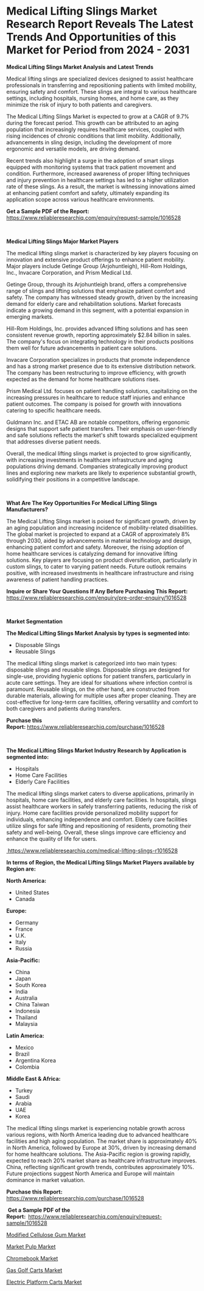<p><h1>Medical Lifting Slings Market Research Report Reveals The Latest Trends And Opportunities of this Market for Period from 2024 - 2031</h1></p><p><strong>Medical Lifting Slings Market Analysis and Latest Trends</strong></p>
<p><p>Medical lifting slings are specialized devices designed to assist healthcare professionals in transferring and repositioning patients with limited mobility, ensuring safety and comfort. These slings are integral to various healthcare settings, including hospitals, nursing homes, and home care, as they minimize the risk of injury to both patients and caregivers.</p><p>The Medical Lifting Slings Market is expected to grow at a CAGR of 9.7% during the forecast period. This growth can be attributed to an aging population that increasingly requires healthcare services, coupled with rising incidences of chronic conditions that limit mobility. Additionally, advancements in sling design, including the development of more ergonomic and versatile models, are driving demand. </p><p>Recent trends also highlight a surge in the adoption of smart slings equipped with monitoring systems that track patient movement and condition. Furthermore, increased awareness of proper lifting techniques and injury prevention in healthcare settings has led to a higher utilization rate of these slings. As a result, the market is witnessing innovations aimed at enhancing patient comfort and safety, ultimately expanding its application scope across various healthcare environments.</p></p>
<p><strong>Get a Sample PDF of the Report:&nbsp;</strong> <a href="https://www.reliableresearchiq.com/enquiry/request-sample/1016528">https://www.reliableresearchiq.com/enquiry/request-sample/1016528</a></p>
<p>&nbsp;</p>
<p><strong>Medical Lifting Slings Major Market Players</strong></p>
<p><p>The medical lifting slings market is characterized by key players focusing on innovation and extensive product offerings to enhance patient mobility. Major players include Getinge Group (Arjohuntleigh), Hill-Rom Holdings, Inc., Invacare Corporation, and Prism Medical Ltd.</p><p>Getinge Group, through its Arjohuntleigh brand, offers a comprehensive range of slings and lifting solutions that emphasize patient comfort and safety. The company has witnessed steady growth, driven by the increasing demand for elderly care and rehabilitation solutions. Market forecasts indicate a growing demand in this segment, with a potential expansion in emerging markets.</p><p>Hill-Rom Holdings, Inc. provides advanced lifting solutions and has seen consistent revenue growth, reporting approximately $2.84 billion in sales. The company's focus on integrating technology in their products positions them well for future advancements in patient care solutions.</p><p>Invacare Corporation specializes in products that promote independence and has a strong market presence due to its extensive distribution network. The company has been restructuring to improve efficiency, with growth expected as the demand for home healthcare solutions rises. </p><p>Prism Medical Ltd. focuses on patient handling solutions, capitalizing on the increasing pressures in healthcare to reduce staff injuries and enhance patient outcomes. The company is poised for growth with innovations catering to specific healthcare needs.</p><p>Guldmann Inc. and ETAC AB are notable competitors, offering ergonomic designs that support safe patient transfers. Their emphasis on user-friendly and safe solutions reflects the market's shift towards specialized equipment that addresses diverse patient needs.</p><p>Overall, the medical lifting slings market is projected to grow significantly, with increasing investments in healthcare infrastructure and aging populations driving demand. Companies strategically improving product lines and exploring new markets are likely to experience substantial growth, solidifying their positions in a competitive landscape.</p></p>
<p>&nbsp;</p>
<p><strong>What Are The Key Opportunities For Medical Lifting Slings Manufacturers?</strong></p>
<p><p>The Medical Lifting Slings market is poised for significant growth, driven by an aging population and increasing incidence of mobility-related disabilities. The global market is projected to expand at a CAGR of approximately 8% through 2030, aided by advancements in material technology and design, enhancing patient comfort and safety. Moreover, the rising adoption of home healthcare services is catalyzing demand for innovative lifting solutions. Key players are focusing on product diversification, particularly in custom slings, to cater to varying patient needs. Future outlook remains positive, with increased investments in healthcare infrastructure and rising awareness of patient handling practices.</p></p>
<p><strong>Inquire or Share Your Questions If Any Before Purchasing This Report:</strong> <a href="https://www.reliableresearchiq.com/enquiry/pre-order-enquiry/1016528">https://www.reliableresearchiq.com/enquiry/pre-order-enquiry/1016528</a></p>
<p>&nbsp;</p>
<p><strong>Market Segmentation</strong></p>
<p><strong>The Medical Lifting Slings Market Analysis by types is segmented into:</strong></p>
<p><ul><li>Disposable Slings</li><li>Reusable Slings</li></ul></p>
<p><p>The medical lifting slings market is categorized into two main types: disposable slings and reusable slings. Disposable slings are designed for single-use, providing hygienic options for patient transfers, particularly in acute care settings. They are ideal for situations where infection control is paramount. Reusable slings, on the other hand, are constructed from durable materials, allowing for multiple uses after proper cleaning. They are cost-effective for long-term care facilities, offering versatility and comfort to both caregivers and patients during transfers.</p></p>
<p><strong>Purchase this Report:&nbsp;</strong><a href="https://www.reliableresearchiq.com/purchase/1016528">https://www.reliableresearchiq.com/purchase/1016528</a></p>
<p>&nbsp;</p>
<p><strong>The Medical Lifting Slings Market Industry Research by Application is segmented into:</strong></p>
<p><ul><li>Hospitals</li><li>Home Care Facilities</li><li>Elderly Care Facilities</li></ul></p>
<p><p>The medical lifting slings market caters to diverse applications, primarily in hospitals, home care facilities, and elderly care facilities. In hospitals, slings assist healthcare workers in safely transferring patients, reducing the risk of injury. Home care facilities provide personalized mobility support for individuals, enhancing independence and comfort. Elderly care facilities utilize slings for safe lifting and repositioning of residents, promoting their safety and well-being. Overall, these slings improve care efficiency and enhance the quality of life for users.</p></p>
<p><a href="https://www.reliableresearchiq.com/medical-lifting-slings-r1016528">&nbsp;https://www.reliableresearchiq.com/medical-lifting-slings-r1016528</a></p>
<p><strong>In terms of Region, the Medical Lifting Slings Market Players available by Region are:</strong></p>
<p>
    <p> <strong> North America: </strong>
        <ul>
            <li>United States</li>
            <li>Canada</li>
        </ul>
        </p> 
    <p> <strong> Europe: </strong>
        <ul>
            <li>Germany</li>
            <li>France</li>
            <li>U.K.</li>
            <li>Italy</li>
            <li>Russia</li>
        </ul>
        </p> 
    <p> <strong> Asia-Pacific: </strong>
        <ul>
            <li>China</li>
            <li>Japan</li>
            <li>South Korea</li>
            <li>India</li>
            <li>Australia</li>
            <li>China Taiwan</li>
            <li>Indonesia</li>
            <li>Thailand</li>
            <li>Malaysia</li>
        </ul>
        </p> 
    <p> <strong> Latin America: </strong>
        <ul>
            <li>Mexico</li>
            <li>Brazil</li>
            <li>Argentina Korea</li>
            <li>Colombia</li>
        </ul>
        </p> 
    <p> <strong> Middle East & Africa: </strong>
        <ul>
            <li>Turkey</li>
            <li>Saudi</li>
            <li>Arabia</li>
            <li>UAE</li>
            <li>Korea</li>
        </ul>
    </p>
    </p>
<p><p>The medical lifting slings market is experiencing notable growth across various regions, with North America leading due to advanced healthcare facilities and high aging population. The market share is approximately 40% in North America, followed by Europe at 30%, driven by increasing demand for home healthcare solutions. The Asia-Pacific region is growing rapidly, expected to reach 20% market share as healthcare infrastructure improves. China, reflecting significant growth trends, contributes approximately 10%. Future projections suggest North America and Europe will maintain dominance in market valuation.</p></p>
<p><strong>Purchase this Report: </strong><a href="https://www.reliableresearchiq.com/purchase/1016528">https://www.reliableresearchiq.com/purchase/1016528</a></p>
<p>&nbsp;<strong>Get a Sample PDF of the Report:&nbsp;&nbsp;</strong><a href="https://www.reliableresearchiq.com/enquiry/request-sample/1016528">https://www.reliableresearchiq.com/enquiry/request-sample/1016528</a></p>
<p><strong></strong></p>
<p><p><a href="https://issuu.com/reportprime-2/docs/modified-cellulose-gum-market-size-_a2b43ece1a956b">Modified Cellulose Gum Market</a></p><p><a href="https://issuu.com/reportprime-2/docs/market-pulp-market-size-2030.pptx_febe143977444c">Market Pulp Market</a></p><p><a href="https://medium.com/@theomorar/the-global-chromebook-market-is-expected-to-witness-a-compound-annual-growth-rate-cagr-of-7-9-fa29c34380bf">Chromebook Market</a></p><p><a href="https://www.linkedin.com/pulse/strategic-market-insights-global-gas-golf-carts-2024-2031-8sc8e?trackingId=0qlL44VOSr2mnHwevnMEOA%3D%3D">Gas Golf Carts Market</a></p><p><a href="https://www.linkedin.com/pulse/how-electric-platform-carts-market-changing-from-2024-2031-dvuie?trackingId=FKNLqpd9QsusJ%2B5EaK8SeA%3D%3D">Electric Platform Carts Market</a></p></p>